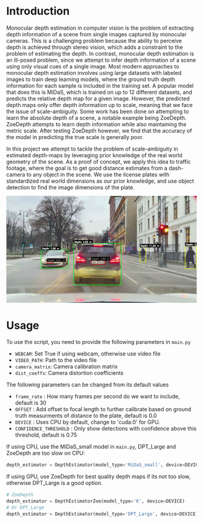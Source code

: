# Introduction
Monocular depth estimation in computer vision is the problem of extracting depth information of a scene from single images captured by monocular cameras.
This is a challenging problem because the ability to perceive depth is achieved through stereo vision, which adds a constraint to the problem of estimating the depth.
In contrast, monocular depth estimation is an ill-posed problem, since we attempt to infer depth information of a scene using only visual cues of a single image.
Most modern approaches to monocular depth estimation involves using large datasets with labeled images to train deep learning models, where the ground truth depth information for each sample is included in the training set.
A popular model that does this is MiDaS, which is trained on up to 12 different datasets, and predicts the relative depth map for a given image.
However, the predicted depth maps only offer depth information up to scale, meaning that we face the issue of scale-ambiguity.
Some work has been done on attempting to learn the absolute depth of a scene, a notable example being ZoeDepth.
ZoeDepth attempts to learn depth information while also maintaining the metric scale.
After testing ZoeDepth however, we find that the accuracy of the model in predicting the true scale is generally poor.

In this project we attempt to tackle the problem of scale-ambiguity in estimated depth-maps by leveraging prior knowledge of the real world geometry of the scene.
As a proof of concept, we apply this idea to traffic footage, where the goal is to get good distance estimates from a dash-camera to any object in the scene.
We use the license plates with standardized real world dimensions as our prior knowledge, and use object detection to find the image dimensions of the plate.

![Runtime example](dashcam-example.png)

# Usage
To use the script, you need to provide the following parameters in `main.py`

- `WEBCAM`: Set True if using webcam, otherwise use video file
- `VIDEO_PATH`: Path to the video file
- `camera_matrix`: Camera calibration matrix
- `dist_coeffs`: Camera distortion coefficients

The following parameters can be changed from its default values

- `frame_rate` : How many frames per second do we want to include, default is 30
- `OFFSET` : Add offset to focal length to further calibrate based on ground truth measurments of distance to the plate, default is 0.0
- `DEVICE` : Uses CPU by default, change to 'cuda:0' for GPU. 
- `CONFIDENCE_THRESHOLD` : Only show detections with confidence above this threshold, default is 0.75

If using CPU, use the MiDaS\_small model in `main.py`, DPT\_Large and ZoeDepth are too slow on CPU:
```python
depth_estimator = DepthEstimator(model_type='MiDaS_small', device=DEVICE)
```
If using GPU, use ZoeDepth for best quality depth maps if its not too slow, otherwise DPT_Large is a good option.
```python
# ZoeDepth
depth_estimator = DepthEstimatorZoe(model_type='K', device=DEVICE)
# Or DPT_Large
depth_estimator = DepthEstimator(model_type='DPT_Large', device=DEVICE)
```
